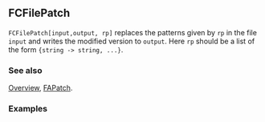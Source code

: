 ## FCFilePatch

`FCFilePatch[input,output, rp]` replaces the patterns given by `rp` in the file `input` and writes the modified version to `output`. Here `rp` should be a list of the form `{string -> string, ...}`.

### See also

[Overview](Extra/FeynCalc.md), [FAPatch](FAPatch.md).

### Examples

